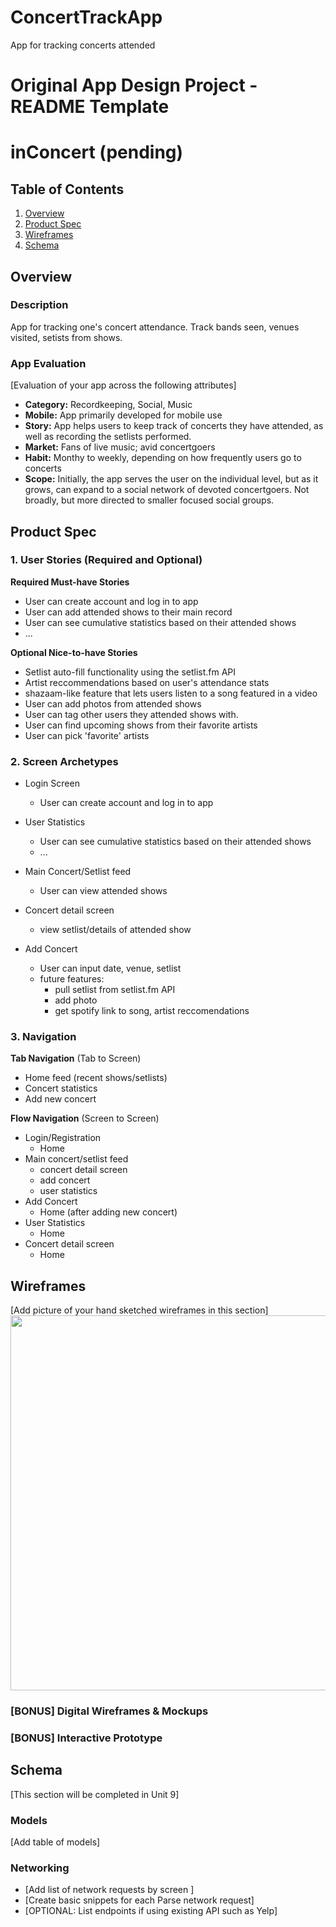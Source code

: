 # ConcertTrackApp
App for tracking concerts attended

Original App Design Project - README Template
===

# inConcert (pending)

## Table of Contents
1. [Overview](#Overview)
1. [Product Spec](#Product-Spec)
1. [Wireframes](#Wireframes)
2. [Schema](#Schema)

## Overview
### Description
App for tracking one's concert attendance. 
Track bands seen, venues visited, setists from shows.

### App Evaluation
[Evaluation of your app across the following attributes]
- **Category:** Recordkeeping, Social, Music
- **Mobile:** App primarily developed for mobile use
- **Story:** App helps users to keep track of concerts they have attended, as well as recording the setlists performed.
- **Market:** Fans of live music; avid concertgoers
- **Habit:** Monthy to weekly, depending on how frequently users go to concerts
- **Scope:** Initially, the app serves the user on the individual level, but as it grows, can expand to a social network of devoted concertgoers. Not broadly, but more directed to smaller focused social groups.

## Product Spec

### 1. User Stories (Required and Optional)

**Required Must-have Stories**

* User can create account and log in to app
* User can add attended shows to their main record
* User can see cumulative statistics based on their attended shows
* ...

**Optional Nice-to-have Stories**

* Setlist auto-fill functionality using the setlist.fm API
* Artist reccommendations based on user's attendance stats
* shazaam-like feature that lets users listen to a song featured in a video
* User can add photos from attended shows
* User can tag other users they attended shows with.
* User can find upcoming shows from their favorite artists
* User can pick 'favorite' artists

### 2. Screen Archetypes

* Login Screen
   * User can create account and log in to app

* User Statistics
   * User can see cumulative statistics based on their attended shows
   * ...
* Main Concert/Setlist feed
    * User can view attended shows
* Concert detail screen
    * view setlist/details of attended show
* Add Concert
    * User can input date, venue, setlist
    * future features:
        * pull setlist from setlist.fm API
        * add photo
        * get spotify link to song, artist reccomendations
### 3. Navigation

**Tab Navigation** (Tab to Screen)

* Home feed (recent shows/setlists)
* Concert statistics
* Add new concert

**Flow Navigation** (Screen to Screen)

* Login/Registration
   * Home
* Main concert/setlist feed
   * concert detail screen
   * add concert
   * user statistics
* Add Concert
   * Home (after adding new concert)
* User Statistics
   * Home
* Concert detail screen
   * Home

## Wireframes
[Add picture of your hand sketched wireframes in this section]
<img src="YOUR_WIREFRAME_IMAGE_URL" width=600>

### [BONUS] Digital Wireframes & Mockups

### [BONUS] Interactive Prototype

## Schema 
[This section will be completed in Unit 9]
### Models
[Add table of models]
### Networking
- [Add list of network requests by screen ]
- [Create basic snippets for each Parse network request]
- [OPTIONAL: List endpoints if using existing API such as Yelp]
